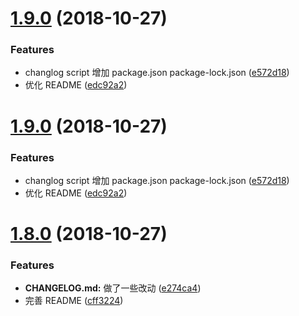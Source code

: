 <a name="1.9.0"></a>
# [1.9.0](https://github.com/sunshine940326/changelog-test/compare/v1.8.0...v1.9.0) (2018-10-27)


### Features

* changlog script 增加 package.json package-lock.json ([e572d18](https://github.com/sunshine940326/changelog-test/commit/e572d18))
* 优化 README ([edc92a2](https://github.com/sunshine940326/changelog-test/commit/edc92a2))



<a name="1.9.0"></a>
# [1.9.0](https://github.com/sunshine940326/changelog-test/compare/v1.8.0...v1.9.0) (2018-10-27)


### Features

* changlog script 增加 package.json package-lock.json ([e572d18](https://github.com/sunshine940326/changelog-test/commit/e572d18))
* 优化 README ([edc92a2](https://github.com/sunshine940326/changelog-test/commit/edc92a2))



<a name="1.8.0"></a>
# [1.8.0](https://github.com/sunshine940326/changelog-test/compare/v1.7.1...v1.8.0) (2018-10-27)


### Features

* **CHANGELOG.md:** 做了一些改动 ([e274ca4](https://github.com/sunshine940326/changelog-test/commit/e274ca4))
* 完善 README ([cff3224](https://github.com/sunshine940326/changelog-test/commit/cff3224))



